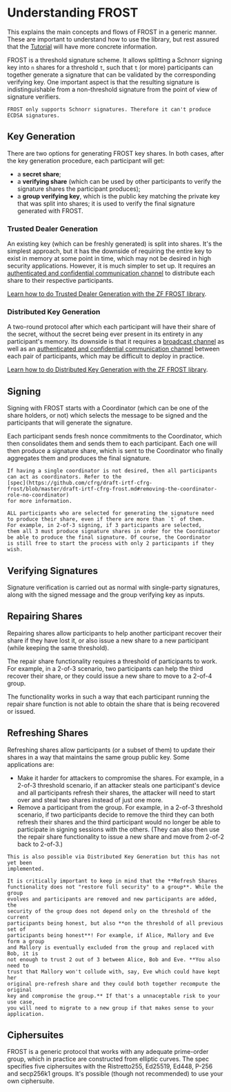 # Understanding FROST

This explains the main concepts and flows of FROST in a generic manner. These
are important to understand how to use the library, but rest assured that the
[Tutorial](tutorial.md) will have more concrete information.

FROST is a threshold signature scheme. It allows splitting a Schnorr signing key
into `n` shares for a threshold `t`, such that `t` (or more) participants can
together generate a signature that can be validated by the corresponding verifying
key. One important aspect is that the resulting signature is indistinguishable from a
non-threshold signature from the point of view of signature verifiers.

```admonish note
FROST only supports Schnorr signatures. Therefore it can't produce
ECDSA signatures.
```

## Key Generation

There are two options for generating FROST key shares. In both cases, after the
key generation procedure, each participant will get:

- a **secret share**;
- a **verifying share** (which can be used by other participants to verify the
  signature shares the participant produces);
- a **group verifying key**, which is the public key matching the private key that was
  split into shares; it is used to verify the final signature generated with FROST.

### Trusted Dealer Generation

An existing key (which can be freshly generated) is split into shares. It's the
simplest approach, but it has the downside of requiring the entire key to exist
in memory at some point in time, which may not be desired in high security
applications. However, it is much simpler to set up. It requires an
[authenticated and confidential communication
channel](https://frost.zfnd.org/terminology.html#peer-to-peer-channel) to
distribute each share to their respective participants.

[Learn how to do Trusted Dealer Generation with the ZF FROST library](tutorial.md#generating-key-shares-with-a-trusted-dealer).

### Distributed Key Generation

A two-round protocol after which each participant will have their share of the
secret, without the secret being ever present in its entirety in any
participant's memory. Its downside is that it requires a [broadcast
channel](https://frost.zfnd.org/terminology.html#broadcast-channel) as well as
an [authenticated and confidential communication
channel](https://frost.zfnd.org/terminology.html#peer-to-peer-channel) between
each pair of participants, which may be difficult to deploy in practice.

[Learn how to do Distributed Key Generation with the ZF FROST
library](tutorial/dkg.md).

## Signing

Signing with FROST starts with a Coordinator (which can be one of the
share holders, or not) which selects the message to be signed and
the participants that will generate the signature.

Each participant sends fresh nonce commitments to the Coordinator, which then
consolidates them and sends them to each participant. Each one will then produce
a signature share, which is sent to the Coordinator who finally aggregates them
and produces the final signature.

```admonish note
If having a single coordinator is not desired, then all participants
can act as coordinators. Refer to the
[spec](https://github.com/cfrg/draft-irtf-cfrg-frost/blob/master/draft-irtf-cfrg-frost.md#removing-the-coordinator-role-no-coordinator)
for more information.
```

```admonish warning
ALL participants who are selected for generating the signature need
to produce their share, even if there are more than `t` of them.
For example, in 2-of-3 signing, if 3 participants are selected,
them all 3 must produce signature shares in order for the Coordinator
be able to produce the final signature. Of course, the Coordinator
is still free to start the process with only 2 participants if they wish.
```

## Verifying Signatures

Signature verification is carried out as normal with single-party signatures,
along with the signed message and the group verifying key as inputs.

## Repairing Shares

Repairing shares allow participants to help another participant recover their
share if they have lost it, or also issue a new share to a new participant
(while keeping the same threshold).

The repair share functionality requires a threshold of participants to work.
For example, in a 2-of-3 scenario, two participants can help the third recover
their share, or they could issue a new share to move to a 2-of-4 group.

The functionality works in such a way that each participant running the repair
share function is not able to obtain the share that is being recovered or
issued.

## Refreshing Shares

Refreshing shares allow participants (or a subset of them) to update their
shares in a way that maintains the same group public key. Some applications are:

- Make it harder for attackers to compromise the shares. For example, in a
  2-of-3 threshold scenario, if an attacker steals one participant's device and
  all participants refresh their shares, the attacker will need to start over
  and steal two shares instead of just one more.
- Remove a participant from the group. For example, in a 2-of-3 threshold
  scenario, if two participants decide to remove the third they can both refresh
  their shares and the third participant would no longer be able to participate
  in signing sessions with the others. (They can also then use the repair share
  functionality to issue a new share and move from 2-of-2 back to 2-of-3.)

```admonish note
This is also possible via Distributed Key Generation but this has not yet been
implemented.
```

```admonish danger
It is critically important to keep in mind that the **Refresh Shares
functionality does not "restore full security" to a group**. While the group
evolves and participants are removed and new participants are added, the
security of the group does not depend only on the threshold of the current
participants being honest, but also **on the threshold of all previous set of
participants being honest**! For example, if Alice, Mallory and Eve form a group
and Mallory is eventually excluded from the group and replaced with Bob, it is
not enough to trust 2 out of 3 between Alice, Bob and Eve. **You also need to
trust that Mallory won't collude with, say, Eve which could have kept her
original pre-refresh share and they could both together recompute the original
key and compromise the group.** If that's a unnaceptable risk to your use case,
you will need to migrate to a new group if that makes sense to your application.
```

## Ciphersuites

FROST is a generic protocol that works with any adequate prime-order group,
which in practice are constructed from elliptic curves. The spec specifies
five ciphersuites with the Ristretto255, Ed25519, Ed448, P-256 and secp256k1
groups. It's possible (though not recommended) to use your own ciphersuite.
